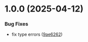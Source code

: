 # 1.0.0 (2025-04-12)

### Bug Fixes

- fix type errors ([9ae6262](https://github.com/erbilnas/gallop-arena/commit/9ae6262e7f3c5f032aed815494fd2ed4e007fe7d))
